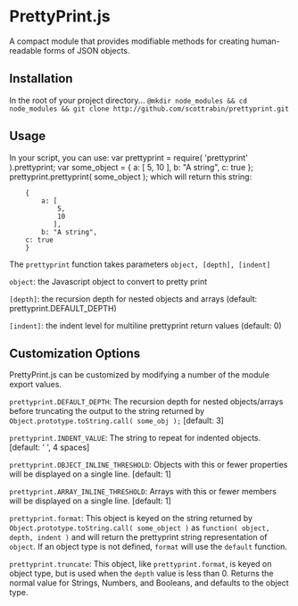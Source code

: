 PrettyPrint.js
==============

A compact module that provides modifiable methods for creating human-readable forms of JSON objects.

Installation
------------

In the root of your project directory...
```@mkdir node_modules && cd node_modules && git clone http://github.com/scottrabin/prettyprint.git```

Usage
-----

In your script, you can use:
    var prettyprint = require( 'prettyprint' ).prettyprint;
    var some_object = { a: [ 5, 10 ], b: "A string", c: true };
    prettyprint.prettyprint( some_object );
which will return this string:

```
    {
        a: [
            5,
            10
           ],
        b: "A string",
	c: true
    }
```

The ```prettyprint``` function takes parameters ```object, [depth], [indent]```

```object```: the Javascript object to convert to pretty print

```[depth]```: the recursion depth for nested objects and arrays (default: prettyprint.DEFAULT_DEPTH)

```[indent]```: the indent level for multiline prettyprint return values (default: 0)

Customization Options
---------------------

PrettyPrint.js can be customized by modifying a number of the module export values.

```prettyprint.DEFAULT_DEPTH```: The recursion depth for nested objects/arrays before truncating the output to the string returned by ```Object.prototype.toString.call( some_obj );``` [default: 3]

```prettyprint.INDENT_VALUE```: The string to repeat for indented objects. [default: '    ', 4 spaces]

```prettyprint.OBJECT_INLINE_THRESHOLD```: Objects with this or fewer properties will be displayed on a single line. [default: 1]

```prettyprint.ARRAY_INLINE_THRESHOLD```: Arrays with this or fewer members will be displayed on a single line. [default: 1]

```prettyprint.format```: This object is keyed on the string returned by ```Object.prototype.toString.call( some_object )``` as ```function( object, depth, indent )``` and will return the prettyprint string representation of ```object```. If an object type is not defined, ```format``` will use the ```default``` function.

```prettyprint.truncate```: This object, like ```prettyprint.format```, is keyed on object type, but is used when the ```depth``` value is less than 0. Returns the normal value for Strings, Numbers, and Booleans, and defaults to the object type.